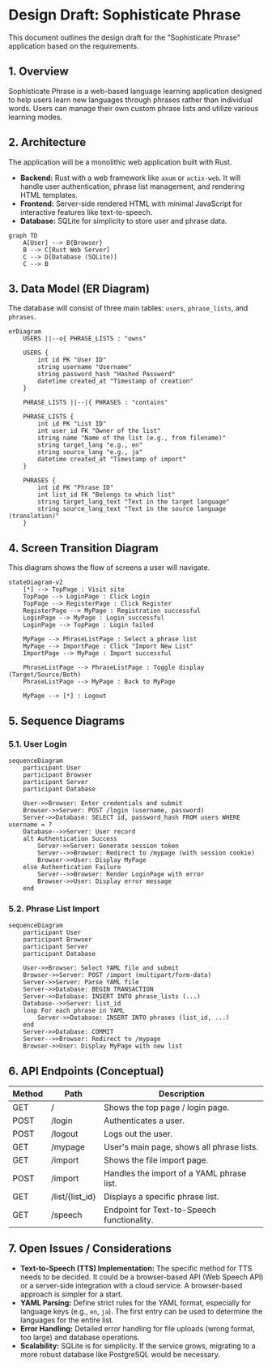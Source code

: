 # Design Draft: Sophisticate Phrase

This document outlines the design draft for the "Sophisticate Phrase" application based on the requirements.

## 1. Overview

Sophisticate Phrase is a web-based language learning application designed to help users learn new languages through phrases rather than individual words. Users can manage their own custom phrase lists and utilize various learning modes.

## 2. Architecture

The application will be a monolithic web application built with Rust.

- **Backend:** Rust with a web framework like `axum` or `actix-web`. It will handle user authentication, phrase list management, and rendering HTML templates.
- **Frontend:** Server-side rendered HTML with minimal JavaScript for interactive features like text-to-speech.
- **Database:** SQLite for simplicity to store user and phrase data.

```mermaid
graph TD
    A[User] --> B{Browser}
    B --> C[Rust Web Server]
    C --> D[Database (SQLite)]
    C --> B
```

## 3. Data Model (ER Diagram)

The database will consist of three main tables: `users`, `phrase_lists`, and `phrases`.

```mermaid
erDiagram
    USERS ||--o{ PHRASE_LISTS : "owns"

    USERS {
        int id PK "User ID"
        string username "Username"
        string password_hash "Hashed Password"
        datetime created_at "Timestamp of creation"
    }

    PHRASE_LISTS ||--|{ PHRASES : "contains"

    PHRASE_LISTS {
        int id PK "List ID"
        int user_id FK "Owner of the list"
        string name "Name of the list (e.g., from filename)"
        string target_lang "e.g., en"
        string source_lang "e.g., ja"
        datetime created_at "Timestamp of import"
    }

    PHRASES {
        int id PK "Phrase ID"
        int list_id FK "Belongs to which list"
        string target_lang_text "Text in the target language"
        string source_lang_text "Text in the source language (translation)"
    }
```

## 4. Screen Transition Diagram

This diagram shows the flow of screens a user will navigate.

```mermaid
stateDiagram-v2
    [*] --> TopPage : Visit site
    TopPage --> LoginPage : Click Login
    TopPage --> RegisterPage : Click Register
    RegisterPage --> MyPage : Registration successful
    LoginPage --> MyPage : Login successful
    LoginPage --> TopPage : Login failed

    MyPage --> PhraseListPage : Select a phrase list
    MyPage --> ImportPage : Click "Import New List"
    ImportPage --> MyPage : Import successful

    PhraseListPage --> PhraseListPage : Toggle display (Target/Source/Both)
    PhraseListPage --> MyPage : Back to MyPage

    MyPage --> [*] : Logout
```

## 5. Sequence Diagrams

### 5.1. User Login

```mermaid
sequenceDiagram
    participant User
    participant Browser
    participant Server
    participant Database

    User->>Browser: Enter credentials and submit
    Browser->>Server: POST /login (username, password)
    Server->>Database: SELECT id, password_hash FROM users WHERE username = ?
    Database-->>Server: User record
    alt Authentication Success
        Server->>Server: Generate session token
        Server-->>Browser: Redirect to /mypage (with session cookie)
        Browser->>User: Display MyPage
    else Authentication Failure
        Server-->>Browser: Render LoginPage with error
        Browser->>User: Display error message
    end
```

### 5.2. Phrase List Import

```mermaid
sequenceDiagram
    participant User
    participant Browser
    participant Server
    participant Database

    User->>Browser: Select YAML file and submit
    Browser->>Server: POST /import (multipart/form-data)
    Server->>Server: Parse YAML file
    Server->>Database: BEGIN TRANSACTION
    Server->>Database: INSERT INTO phrase_lists (...)
    Database-->>Server: list_id
    loop For each phrase in YAML
        Server->>Database: INSERT INTO phrases (list_id, ...)
    end
    Server->>Database: COMMIT
    Server-->>Browser: Redirect to /mypage
    Browser->>User: Display MyPage with new list
```

## 6. API Endpoints (Conceptual)

| Method | Path                  | Description                               |
|--------|-----------------------|-------------------------------------------|
| GET    | /                     | Shows the top page / login page.          |
| POST   | /login                | Authenticates a user.                     |
| POST   | /logout               | Logs out the user.                        |
| GET    | /mypage               | User's main page, shows all phrase lists. |
| GET    | /import               | Shows the file import page.               |
| POST   | /import               | Handles the import of a YAML phrase list. |
| GET    | /list/{list_id}       | Displays a specific phrase list.          |
| GET    | /speech               | Endpoint for Text-to-Speech functionality.|

## 7. Open Issues / Considerations

- **Text-to-Speech (TTS) Implementation:** The specific method for TTS needs to be decided. It could be a browser-based API (Web Speech API) or a server-side integration with a cloud service. A browser-based approach is simpler for a start.
- **YAML Parsing:** Define strict rules for the YAML format, especially for language keys (e.g., `en`, `ja`). The first entry can be used to determine the languages for the entire list.
- **Error Handling:** Detailed error handling for file uploads (wrong format, too large) and database operations.
- **Scalability:** SQLite is for simplicity. If the service grows, migrating to a more robust database like PostgreSQL would be necessary.
